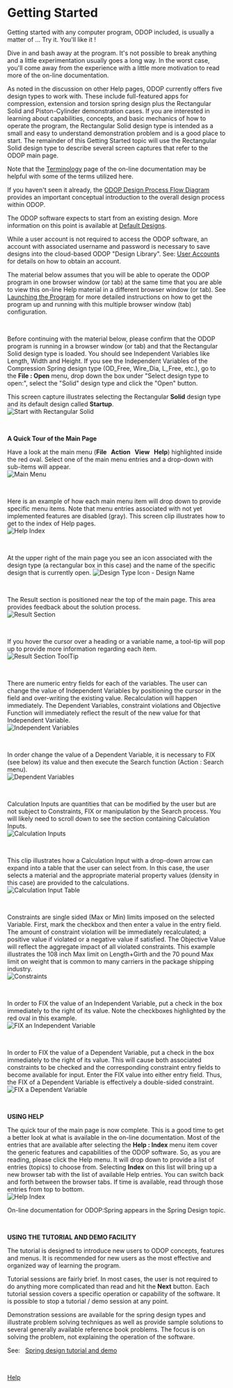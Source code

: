 # Getting Started   

 Getting started with any computer program, ODOP included, 
 is usually a matter of ...  Try it.  You'll like it !   
 
 Dive in and bash away at the program. 
 It's not possible to break anything and a little experimentation
 usually goes a long way.  In the worst case, you'll come away from the
 experience with a little more motivation to read more of the on-line documentation.

As noted in the discussion on other Help pages, ODOP currently offers five
design types to work with.
These include full-featured apps for compression, extension and torsion spring design 
plus the Rectangular Solid and Piston-Cylinder demonstration cases. 
If you are interested in learning about capabilities, concepts, and basic
mechanics of how to operate the program,
the Rectangular Solid design type is intended as a small and easy to understand 
demonstration problem and is a good place to start. 
The remainder of this Getting Started topic will use the Rectangular Solid design type
to describe several screen captures that refer to the ODOP main page.

Note that the [Terminology](terminology.html) page of the on-line documentation may be 
helpful with some of the terms utilized here.

If you haven't seen it already, the 
[ODOP Design Process Flow Diagram](/docs/About/png/DesignProcessFlowDiagram.png)
provides an important conceptual introduction to the overall design process within ODOP.   

The ODOP software expects to start from an existing design. 
More information on this point is available at [Default Designs](/docs/Help/defaultDesigns.html).

While a user account is not required to access the ODOP software,
an account with associated username and password is necessary to save designs into 
the cloud-based ODOP "Design Library".
See: [User Accounts](/docs/About/userAccounts.html) for details on
how to obtain an account.

The material below assumes that you will be able to operate the ODOP program in one browser
window (or tab) at the same time that you are able to view this on-line Help material in a
different browser window (or tab). 
See [Launching the Program](launchODOP.html) for more detailed instructions on 
how to get the program up and running with this multiple browser window (tab) configuration.

&nbsp;

Before continuing with the material below, 
please confirm that the ODOP program is running in a browser window (or tab) 
and that the Rectangular Solid design type is loaded.
You should see Independent Variables like Length, Width and Height.
If you see the Independent Variables of the Compression Spring design type 
(OD\_Free, Wire\_Dia, L\_Free, etc.),
go to the **File : Open** menu, 
drop down the box under "Select design type to open:", 
select the "Solid" design type and click the "Open" button.   

This screen capture illustrates selecting the Rectangular **Solid** design type 
and its default design called **Startup**.   
![Start with Rectangular Solid](/docs/Help/png/SelectSolid.png "Start with Rectangular Solid")   

&nbsp;

**A Quick Tour of the Main Page**

Have a look at the main menu (**File &nbsp; Action &nbsp; View &nbsp; Help**) 
highlighted inside the red oval.
Select one of the main menu entries and a drop-down with sub-items will appear.   
![Main Menu](/docs/Help/png/MainMenu.png "Main Menu")   

&nbsp;

Here is an example of how each main menu item will drop down to provide 
specific menu items.
Note that menu entries associated with not yet implemented features are disabled (gray).
This screen clip illustrates how to get to the index of Help pages.   
![Help Index](/docs/Help/png/HelpIndex.png "Help Index")   

&nbsp;

At the upper right of the main page you see 
an icon associated with the design type (a rectangular box in this case) and
the name of the specific design that is currently open.
![Design Type Icon - Design Name](/docs/Help/png/TabIconName.png "[Design Type Icon - Design Name")   

&nbsp;

The Result section is positioned near the top of the main page.
This area provides feedback about the solution process.   
![Result Section](/docs/Help/png/ResultSection.png "Result Section")   

&nbsp;

If you hover the cursor over a heading or a variable name, 
a tool-tip will pop up to provide more information regarding each item.   
![Result Section ToolTip](/docs/Help/png/ResultSectionToolTip.png "Result Section ToolTip")   

&nbsp;

There are numeric entry fields for each of the variables.
The user can change the value of Independent Variables by positioning
the cursor in the field and over-writing the existing value.
Recalculation will happen immediately.
The Dependent Variables, constraint violations and Objective Function will 
immediately reflect the result of the new value for that Independent Variable.   
![Independent Variables](/docs/Help/png/Independent.png "Independent Variables")   

&nbsp;

In order change the value of a Dependent Variable, it is necessary
to FIX (see below) its value and then execute the Search function
(Action : Search menu).   
![Dependent Variables](/docs/Help/png/Dependent.png "Dependent Variables")   

&nbsp;

Calculation Inputs are quantities that can be modified by the user
but are not subject to Constraints, FIX or manipulation by the Search process. 
You will likely need to scroll down to see the section containing Calculation Inputs.   
![Calculation Inputs](/docs/Help/png/CalcInput.png "Calculation Inputs")   

&nbsp;

This clip illustrates how a Calculation Input with a drop-down arrow 
can expand into a table that the user can select from.
In this case, the user selects a material and the appropriate 
material property values (density in this case) are provided to the calculations.   
![Calculation Input Table](/docs/Help/png/CalcInputTable.png "Calculation Input Table")   

&nbsp;

Constraints are single sided (Max or Min) limits imposed on the 
selected Variable. 
First, mark the checkbox and then enter a value in the entry field.
The amount of constraint violation will be immediately recalculated;
a positive value if violated or a negative value if satisfied.
The Objective Value will reflect the aggregate impact of all violated constraints.
This example illustrates the 108 inch Max limit on Length+Girth
and the 70 pound Max limit on weight that is common to many
carriers in the package shipping industry.   
![Constraints](/docs/Help/png/Constraint.png "Constraints")   

&nbsp;

In order to FIX the value of an Independent Variable, put a check
in the box immediately to the right of its value.
Note the checkboxes highlighted by the red oval in  this example.   
![FIX an Independent Variable](/docs/Help/png/IV_Fix.png "FIX an Independent Variable")   

&nbsp;

In order to FIX the value of a Dependent Variable, put a check 
in the box immediately to the right of its value.
This will cause both associated constraints to be checked and the 
corresponding constraint entry fields to become available for input.
Enter the FIX value into either entry field.
Thus, the FIX of a Dependent Variable is effectively a double-sided constraint.   
![FIX a Dependent Variable](/docs/Help/png/DV_Fix.png "FIX a Dependent Variable")   

&nbsp;

**USING HELP**   

The quick tour of the main page is now complete.
This is a good time to get a better look at what is available 
in the on-line documentation. 
Most of the entries that are available after selecting the **Help : Index** menu 
item cover the generic features and capabilities of the ODOP software.
So, as you are reading, please click the Help menu.
It will drop down to provide a list of entries (topics) to choose from.
Selecting <b>Index</b> on this list will bring up a new browser tab with the
list of available Help entries. 
You can switch back and forth between the browser tabs.
 If time is available, read through those entries from top to bottom.   
 ![Help Index](/docs/Help/png/HelpIndex.png "Help Index")   
  
 On-line documentation for ODOP:Spring appears in the Spring Design topic.

&nbsp;

**USING THE TUTORIAL AND DEMO FACILITY**   

 The tutorial is designed to introduce new users to ODOP concepts, 
 features and menus. 
 It is recommended for new users as the most effective and
 organized way of learning the program.  

Tutorial sessions are fairly brief.
In most cases, the user is not required to do anything more complicated than
read and hit the **Next** button.
Each tutorial session covers a specific operation or capability of the software.
It is possible to stop a tutorial / demo session at any point.

Demonstration sessions are available for the spring design types and 
illustrate problem solving techniques as well as provide sample solutions 
to several generally available reference book problems.
The focus is on solving the problem, not explaining the operation of the software.

See: &nbsp; [Spring design tutorial and demo](gettingStartedSpring.html)

&nbsp;
 
[Help](/docs/Help)
 